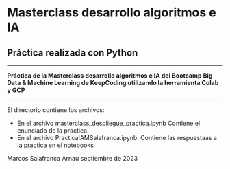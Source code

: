# Masterclass desarrollo algoritmos e IA
## Práctica realizada con Python

---

**Práctica de la Masterclass desarrollo algoritmos e IA del Bootcamp Big Data & Machine Learning de KeepCoding utilizando la herramienta Colab y GCP**

---

El directorio  contiene los archivos:

* En el archivo masterclass_despliegue_practica.ipynb   Contiene el enunciado de la practica.
* En el archivo PracticaIAMSalafranca.ipynb. Contiene las respuestaas a la practica  en el notebooks


Marcos Salafranca Arnau                    septiembre de 2023